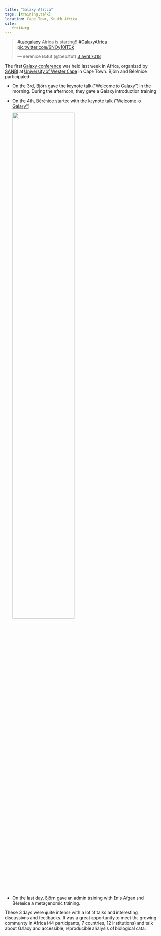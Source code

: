 ```yaml
---
title: "Galaxy Africa"
tags: [training,talk]
location: Cape Town, South Africa
site:
 - freiburg
---
```


<blockquote class="twitter-tweet" data-lang="fr"><p lang="en" dir="ltr"><a href="https://twitter.com/hashtag/usegalaxy?src=hash&amp;ref_src=twsrc%5Etfw">#usegalaxy</a> Africa is starting!! <a href="https://twitter.com/hashtag/GalaxyAfrica?src=hash&amp;ref_src=twsrc%5Etfw">#GalaxyAfrica</a> <a href="https://t.co/6NOy10ITDk">pic.twitter.com/6NOy10ITDk</a></p>&mdash; Bérénice Batut (@bebatut) <a href="https://twitter.com/bebatut/status/981073917187100672?ref_src=twsrc%5Etfw">3 avril 2018</a></blockquote>
<script async src="https://platform.twitter.com/widgets.js" charset="utf-8"></script>

The first [Galaxy conference](http://galaxyafrica.sanbi.ac.za/) was held last week in Africa, organized by [SANBI](http://www.sanbi.ac.za/) at [University of Wester Cape](https://www.uwc.ac.za/Pages/default.aspx) in Cape Town. Björn and Bérénice participated:

- On the 3rd, Björn gave the keynote talk ("Welcome to Galaxy") in the morning. During the afternoon, they gave a Galaxy introduction training
- On the 4th, Bérénice started with the keynote talk (["Welcome to Galaxy"](http://bebatut.fr/talks/18/04_04_galaxy_africa/#/1))

    <div class="multiple-img">
        <a target="_blank" href="http://bebatut.fr/talks/18/04_04_galaxy_africa/#/1"><img src="{{ "assets/media/galaxy-africa-presentation.png" | absolute_url }}" width="65%" /></a>
    </div>

- On the last day, Björn gave an admin training with Enis Afgan and Bérénice a metagenomic training. 

These 3 days were quite intense with a lot of talks and interesting discussions and feedbacks. It was a great opportunity to meet the growing community in Africa (44 participants, 7 countries, 12 institutions) and talk about Galaxy and accessible, reproducible analysis of biological data. 

